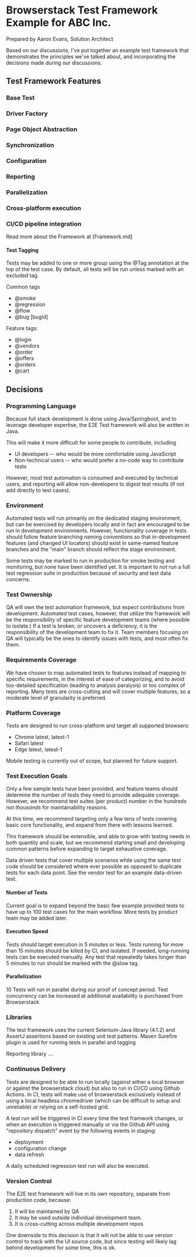 Browserstack Test Framework Example for ABC Inc.
================================================

Prepared by Aaron Evans, Solution Architect

Based on our discussions, I've put together an example test framework that demonstrates the principles we've talked about, and incorporating the decisions made during our discussions.

Test Framework Features
-----------------------

### Base Test
### Driver Factory
### Page Object Abstraction
### Synchronization
### Configuration
### Reporting
### Parallelization
### Cross-platform execution
### CI/CD pipeline integration

Read more about the Framework at [Framework.md]

#### Test Tagging

Tests may be added to one or more group using the @Tag annotation at the top of the test case.
By default, all tests will be run unless marked with an excluded tag.

Common tags
 * @smoke
 * @regression
 * @flow
 * @bug [bugid]

Feature tags:

 * @login
 * @vendors
 * @order
 * @offers
 * @orders
 * @cart


Decisions
---------

### Programming Language

Because full stack development is done using Java/Springboot, and to leverage developer expertise, the E2E Test framework will also be written in Java.  

This will make it more difficult for some people to contribute, including
 * UI developers -- who would be more comfortable using JavaScript
 * Non-technical users -- who would prefer a no-code way to contribute tests

However, most test automation is consumed and executed by technical users, and reporting will allow non-developers to digest test results (if not add directly to test cases).


### Environment

Automated tests will run primarily on the dedicated staging environment, but can be exercised by developers locally and in fact are encouraged to be run in development environments.  However, functionality coverage in tests should follow feature branching naming conventions so that in-development features (and changed UI locators) should exist in same-named feature branches and the "main" branch should reflect the stage environment.

Some tests may be marked to run in production for smoke testing and monitoring, but none have been identified yet.  It is important to *not* run a full test regression suite in production because of security and test data concerns.

### Test Ownership

QA will own the test automation framework, but expect contributions from development. 
Automated test cases, however, that utilize the framework will be the responsibility of specific feature development teams (where possible to isolate.)
If a test is broken, or uncovers a deficiency, it is the responsibility of the development team to fix it.  Team members focusing on QA will typically be the ones to identify issues with tests, and most often fix them.

### Requirements Coverage

We have chosen to map automated tests to features instead of mapping to specific requirements, in the interest of ease of categorizing, and to avoid too-detailed specification (leading to analysis paralysis) or too complex of reporting.  Many tests are cross-cutting and will cover multiple features, so a moderate level of granularity is preferred.

### Platform Coverage

Tests are designed to run cross-platform and target all supported browsers:
 * Chrome latest, latest-1
 * Safari latest
 * Edge latest, latest-1

Mobile testing is currently out of scope, but planned for future support.

### Test Execution Goals

Only a few sample tests have been provided, and feature teams should determine the number of tests they need to provide adequate coverage.  However, we recommend test suites (per product) number in the hundreds *not thousands* for maintainability reasons.

At this time, we recommend targeting only a few tens of tests covering basic core functionality, and expand from there with lessons learned.

This framework should be extensible, and able to grow with testing needs in both quantity and scale, but we recommend starting small and developing common patterns before expanding to target exhaustive coverage.

Data driven tests that cover multiple scenarios while using the same test code should be considered where ever possible as opposed to duplicate tests for each data point. See the vendor test for an example data-driven test.

#### Number of Tests

Current goal is to expand beyond the basic few example provided tests to have up to 100 test cases for the main workflow.  More tests by product team may be added later.

#### Execution Speed

Tests should target execution in 5 minutes or less.  Tests running for more than 15 minutes should be killed by CI, and isolated.  If needed, long-running tests can be executed manually.  Any test that repeatedly takes longer than 5 minutes to run should be marked with the @slow tag.

#### Parallelization

10 Tests will run in parallel during our proof of concept period.  Test concurrency can be increased at additional availability is purchased from Browserstack

### Libraries

The test framework uses the current Selenium-Java library (4.1.2) and AssertJ assertions based on existing unit test patterns.  Maven Surefire plugin is used for running tests in parallel and tagging 

Reporting library ....

### Continuous Delivery

Tests are designed to be able to run locally (against either a local browser or against the browserstack cloud) but also to run in CI/CD using Github Actions.  In CI, tests will make use of browserstack exclusively instead of using a local headless chromedriver (which can be difficult to setup and unreliable) or relying on a self-hosted grid.

A test run will be triggered in CI every time the test framwork changes, or when an execution is triggered manually or via the Github API  using "repository dispatch" event by the following events in staging:

 * deployment
 * configuration change
 * data refresh

A daily scheduled regression test run will also be executed.

### Version Control
The E2E test framework will live in its own repository, separate from production code, because: 
1. It will be maintained by QA 
2. It may be used outside individual development team.
3. It is cross-cutting across multiple development repos

One downside to this decision is that it will not be able to use version control to track with the UI source code, but since testing will likely lag behind development for some time, this is ok. 
